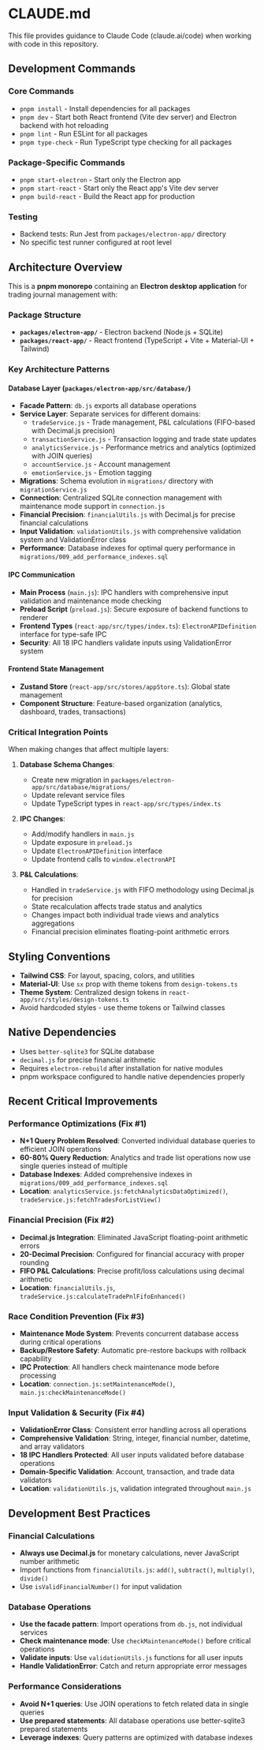 # CLAUDE.md

This file provides guidance to Claude Code (claude.ai/code) when working with code in this repository.

## Development Commands

### Core Commands
- `pnpm install` - Install dependencies for all packages
- `pnpm dev` - Start both React frontend (Vite dev server) and Electron backend with hot reloading
- `pnpm lint` - Run ESLint for all packages
- `pnpm type-check` - Run TypeScript type checking for all packages

### Package-Specific Commands
- `pnpm start-electron` - Start only the Electron app
- `pnpm start-react` - Start only the React app's Vite dev server
- `pnpm build-react` - Build the React app for production

### Testing
- Backend tests: Run Jest from `packages/electron-app/` directory
- No specific test runner configured at root level

## Architecture Overview

This is a **pnpm monorepo** containing an **Electron desktop application** for trading journal management with:

### Package Structure
- **`packages/electron-app/`** - Electron backend (Node.js + SQLite)
- **`packages/react-app/`** - React frontend (TypeScript + Vite + Material-UI + Tailwind)

### Key Architecture Patterns

#### Database Layer (`packages/electron-app/src/database/`)
- **Facade Pattern**: `db.js` exports all database operations
- **Service Layer**: Separate services for different domains:
  - `tradeService.js` - Trade management, P&L calculations (FIFO-based with Decimal.js precision)
  - `transactionService.js` - Transaction logging and trade state updates  
  - `analyticsService.js` - Performance metrics and analytics (optimized with JOIN queries)
  - `accountService.js` - Account management
  - `emotionService.js` - Emotion tagging
- **Migrations**: Schema evolution in `migrations/` directory with `migrationService.js`
- **Connection**: Centralized SQLite connection management with maintenance mode support in `connection.js`
- **Financial Precision**: `financialUtils.js` with Decimal.js for precise financial calculations
- **Input Validation**: `validationUtils.js` with comprehensive validation system and ValidationError class
- **Performance**: Database indexes for optimal query performance in `migrations/009_add_performance_indexes.sql`

#### IPC Communication
- **Main Process** (`main.js`): IPC handlers with comprehensive input validation and maintenance mode checking
- **Preload Script** (`preload.js`): Secure exposure of backend functions to renderer
- **Frontend Types** (`react-app/src/types/index.ts`): `ElectronAPIDefinition` interface for type-safe IPC
- **Security**: All 18 IPC handlers validate inputs using ValidationError system

#### Frontend State Management
- **Zustand Store** (`react-app/src/stores/appStore.ts`): Global state management
- **Component Structure**: Feature-based organization (analytics, dashboard, trades, transactions)

### Critical Integration Points

When making changes that affect multiple layers:

1. **Database Schema Changes**: 
   - Create new migration in `packages/electron-app/src/database/migrations/`
   - Update relevant service files
   - Update TypeScript types in `react-app/src/types/index.ts`

2. **IPC Changes**:
   - Add/modify handlers in `main.js`
   - Update exposure in `preload.js` 
   - Update `ElectronAPIDefinition` interface
   - Update frontend calls to `window.electronAPI`

3. **P&L Calculations**: 
   - Handled in `tradeService.js` with FIFO methodology using Decimal.js for precision
   - State recalculation affects trade status and analytics
   - Changes impact both individual trade views and analytics aggregations
   - Financial precision eliminates floating-point arithmetic errors

## Styling Conventions

- **Tailwind CSS**: For layout, spacing, colors, and utilities
- **Material-UI**: Use `sx` prop with theme tokens from `design-tokens.ts`
- **Theme System**: Centralized design tokens in `react-app/src/styles/design-tokens.ts`
- Avoid hardcoded styles - use theme tokens or Tailwind classes

## Native Dependencies

- Uses `better-sqlite3` for SQLite database
- `decimal.js` for precise financial arithmetic
- Requires `electron-rebuild` after installation for native modules
- pnpm workspace configured to handle native dependencies properly

## Recent Critical Improvements

### Performance Optimizations (Fix #1)
- **N+1 Query Problem Resolved**: Converted individual database queries to efficient JOIN operations
- **60-80% Query Reduction**: Analytics and trade list operations now use single queries instead of multiple
- **Database Indexes**: Added comprehensive indexes in `migrations/009_add_performance_indexes.sql`
- **Location**: `analyticsService.js:fetchAnalyticsDataOptimized()`, `tradeService.js:fetchTradesForListView()`

### Financial Precision (Fix #2) 
- **Decimal.js Integration**: Eliminated JavaScript floating-point arithmetic errors
- **20-Decimal Precision**: Configured for financial accuracy with proper rounding
- **FIFO P&L Calculations**: Precise profit/loss calculations using decimal arithmetic
- **Location**: `financialUtils.js`, `tradeService.js:calculateTradePnlFifoEnhanced()`

### Race Condition Prevention (Fix #3)
- **Maintenance Mode System**: Prevents concurrent database access during critical operations
- **Backup/Restore Safety**: Automatic pre-restore backups with rollback capability
- **IPC Protection**: All handlers check maintenance mode before processing
- **Location**: `connection.js:setMaintenanceMode()`, `main.js:checkMaintenanceMode()`

### Input Validation & Security (Fix #4)
- **ValidationError Class**: Consistent error handling across all operations
- **Comprehensive Validation**: String, integer, financial number, datetime, and array validators
- **18 IPC Handlers Protected**: All user inputs validated before database operations
- **Domain-Specific Validation**: Account, transaction, and trade data validators
- **Location**: `validationUtils.js`, validation integrated throughout `main.js`

## Development Best Practices

### Financial Calculations
- **Always use Decimal.js** for monetary calculations, never JavaScript number arithmetic
- Import functions from `financialUtils.js`: `add()`, `subtract()`, `multiply()`, `divide()`
- Use `isValidFinancialNumber()` for input validation

### Database Operations
- **Use the facade pattern**: Import operations from `db.js`, not individual services
- **Check maintenance mode**: Use `checkMaintenanceMode()` before critical operations
- **Validate inputs**: Use `validationUtils.js` functions for all user inputs
- **Handle ValidationError**: Catch and return appropriate error messages

### Performance Considerations
- **Avoid N+1 queries**: Use JOIN operations to fetch related data in single queries
- **Use prepared statements**: All database operations use better-sqlite3 prepared statements
- **Leverage indexes**: Query patterns are optimized with database indexes